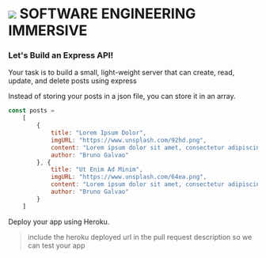# ![](https://ga-dash.s3.amazonaws.com/production/assets/logo-9f88ae6c9c3871690e33280fcf557f33.png)  SOFTWARE ENGINEERING IMMERSIVE

### Let's Build an Express API!

Your task is to build a small, light-weight server that can create, read, update, and delete posts using express

Instead of storing your posts in a json file, you can store it in an array.

```js
const posts =
    [
        {
            title: "Lorem Ipsum Dolor",
            imgURL: "https://www.unsplash.com/92hd.png",
            content: "Lorem ipsum dolor sit amet, consectetur adipiscing elit, sed do eiusmod tempor incididunt ut labore et dolore magna aliqua. Ut enim ad minim veniam, quis nostrud exercitation ullamco laboris nisi ut aliquip ex ea commodo consequat. Duis aute irure dolor in reprehenderit in voluptate velit esse cillum dolore eu fugiat nulla pariatur.",
            author: "Bruno Galvao"
        }, {
            title: "Ut Enim Ad Minim",
            imgURL: "https://www.unsplash.com/64ea.png",
            content: "Lorem ipsum dolor sit amet, consectetur adipiscing elit, sed do eiusmod tempor incididunt ut labore et dolore magna aliqua. Ut enim ad minim veniam, quis nostrud exercitation ullamco laboris nisi ut aliquip ex ea commodo consequat. Duis aute irure dolor in reprehenderit in voluptate velit esse cillum dolore eu fugiat nulla pariatur.",
            author: "Bruno Galvao"
        }
    ]
```

Deploy your app using Heroku.
> include the heroku deployed url in the pull request description so we can test your app

